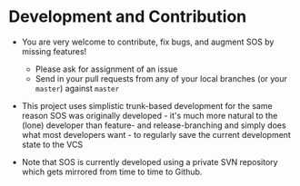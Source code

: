 # Development and Contribution #

- You are very welcome to contribute, fix bugs, and augment SOS by missing features!

    - Please ask for assignment of an issue
    - Send in your pull requests from any of your local branches (or your `master`) against `master`
- This project uses simplistic trunk-based development for the same reason SOS was originally developed - it's much more natural to the (lone) developer than feature- and release-branching and simply does what most developers want - to regularly save the current development state to the VCS
- Note that SOS is currently developed using a private SVN repository which gets mirrored from time to time to Github.
